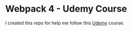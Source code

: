 # Webpack 4 - Udemy Course

I created this repo for help me follow this [Udemy](https://www.udemy.com/course/webpack-from-beginner-to-advanced/learn/lecture/10919562#overview "Webpack 4 in 2020" ) course.
